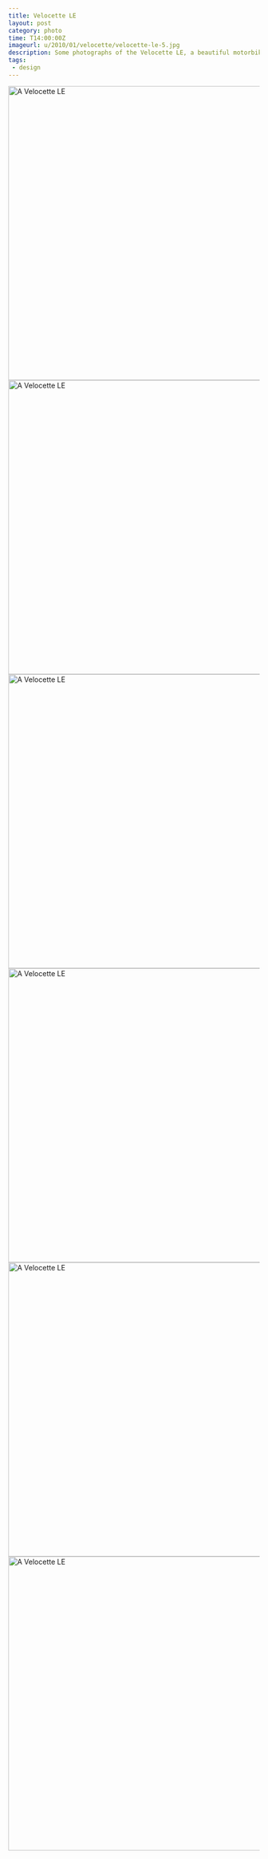 ```yaml
---
title: Velocette LE
layout: post
category: photo
time: T14:00:00Z
imageurl: u/2010/01/velocette/velocette-le-5.jpg
description: Some photographs of the Velocette LE, a beautiful motorbike.
tags:
 - design
---
```


<img src="http://media.1tw.org/u/2010/01/velocette/velocette-le-2.jpg" alt="A Velocette LE" width="590" />
<img src="http://media.1tw.org/u/2010/01/velocette/velocette-le-3.jpg" alt="A Velocette LE" width="590" />
<img src="http://media.1tw.org/u/2010/01/velocette/velocette-le-4.jpg" alt="A Velocette LE" width="590" />
<img src="http://media.1tw.org/u/2010/01/velocette/velocette-le.jpg" alt="A Velocette LE" width="590" />
<img src="http://media.1tw.org/u/2010/01/velocette/velocette-le-6.jpg" alt="A Velocette LE" width="590" />
<img src="http://media.1tw.org/u/2010/01/velocette/velocette-le-7.jpg" alt="A Velocette LE" width="590" />